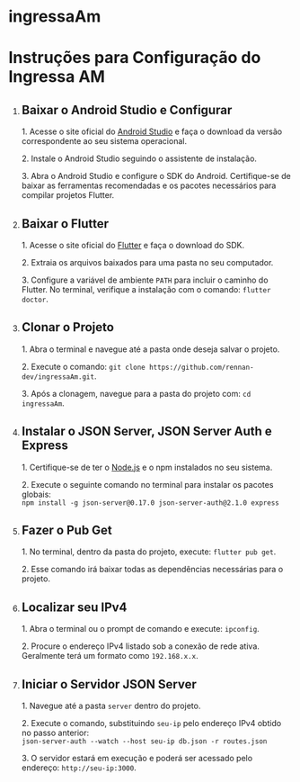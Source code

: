 # ingressaAm

<h1>Instruções para Configuração do Ingressa AM</h1>
  <ol>
    <li>
      <h2>Baixar o Android Studio e Configurar</h2>
      <p>
        1. Acesse o site oficial do <a href="https://developer.android.com/studio" target="_blank">Android Studio</a> e faça o download da versão correspondente ao seu sistema operacional.
      </p>
      <p>
        2. Instale o Android Studio seguindo o assistente de instalação.
      </p>
      <p>
        3. Abra o Android Studio e configure o SDK do Android. Certifique-se de baixar as ferramentas recomendadas e os pacotes necessários para compilar projetos Flutter.
      </p>
    </li>
    <li>
      <h2>Baixar o Flutter</h2>
      <p>
        1. Acesse o site oficial do <a href="https://flutter.dev/docs/get-started/install" target="_blank">Flutter</a> e faça o download do SDK.
      </p>
      <p>
        2. Extraia os arquivos baixados para uma pasta no seu computador.
      </p>
      <p>
        3. Configure a variável de ambiente <code>PATH</code> para incluir o caminho do Flutter. No terminal, verifique a instalação com o comando: 
        <code>flutter doctor</code>.
      </p>
    </li>
    <li>
      <h2>Clonar o Projeto</h2>
      <p>
        1. Abra o terminal e navegue até a pasta onde deseja salvar o projeto.
      </p>
      <p>
        2. Execute o comando: <code>git clone https://github.com/rennan-dev/ingressaAm.git</code>.
      </p>
      <p>
        3. Após a clonagem, navegue para a pasta do projeto com: <code>cd ingressaAm</code>.
      </p>
    </li>
    <li>
      <h2>Instalar o JSON Server, JSON Server Auth e Express</h2>
      <p>
        1. Certifique-se de ter o <a href="https://nodejs.org/" target="_blank">Node.js</a> e o npm instalados no seu sistema.
      </p>
      <p>
        2. Execute o seguinte comando no terminal para instalar os pacotes globais:
        <br>
        <code>npm install -g json-server@0.17.0 json-server-auth@2.1.0 express</code>
      </p>
    </li>
    <li>
      <h2>Fazer o Pub Get</h2>
      <p>
        1. No terminal, dentro da pasta do projeto, execute: <code>flutter pub get</code>.
      </p>
      <p>
        2. Esse comando irá baixar todas as dependências necessárias para o projeto.
      </p>
    </li>
    <li>
      <h2>Localizar seu IPv4</h2>
      <p>
        1. Abra o terminal ou o prompt de comando e execute: <code>ipconfig</code>.
      </p>
      <p>
        2. Procure o endereço IPv4 listado sob a conexão de rede ativa. Geralmente terá um formato como <code>192.168.x.x</code>.
      </p>
    </li>
    <li>
      <h2>Iniciar o Servidor JSON Server</h2>
      <p>
        1. Navegue até a pasta <code>server</code> dentro do projeto.
      </p>
      <p>
        2. Execute o comando, substituindo <code>seu-ip</code> pelo endereço IPv4 obtido no passo anterior:
        <br>
        <code>json-server-auth --watch --host seu-ip db.json -r routes.json</code>
      </p>
      <p>
        3. O servidor estará em execução e poderá ser acessado pelo endereço: <code>http://seu-ip:3000</code>.
      </p>
    </li>
  </ol>
